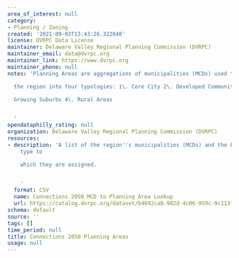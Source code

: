 ```yaml
---
area_of_interest: null
category:
- Planning / Zoning
created: '2021-09-03T13:43:26.322048'
license: DVRPC Data License
maintainer: Delaware Valley Regional Planning Commission (DVRPC)
maintainer_email: data@dvrpc.org
maintainer_link: https://www.dvrpc.org
maintainer_phone: null
notes: 'Planning Areas are aggregations of municipalities (MCDs) used to generalize

  the region into four typologies: 1\. Core City 2\. Developed Communities 3\.

  Growing Suburbs 4\. Rural Areas


  '
opendataphilly_rating: null
organization: Delaware Valley Regional Planning Commission (DVRPC)
resources:
- description: 'A list of the region''s municipalities (MCDs) and the Planning Area
    type to

    which they are assigned.


    '
  format: CSV
  name: Connections 2050 MCD to Planning Area Lookup
  url: https://catalog.dvrpc.org/dataset/b4692ca8-982d-4c06-959c-9c113f6f5c4e/resource/ec2bdef0-f635-4877-b92c-4b8342df859e/download/planningareas2050.csv
schema: default
source: ''
tags: []
time_period: null
title: Connections 2050 Planning Areas
usage: null
---
```


